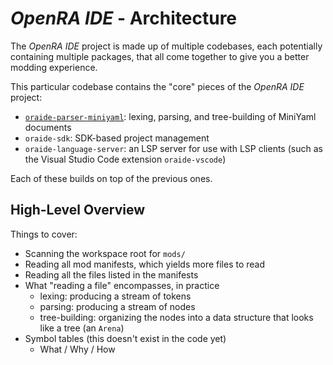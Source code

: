 # _OpenRA IDE_ - Architecture

The _OpenRA IDE_ project is made up of multiple codebases, each potentially containing multiple packages, that all come together to give you a better modding experience.

This particular codebase contains the "core" pieces of the _OpenRA IDE_ project:

- [`oraide-parser-miniyaml`]: lexing, parsing, and tree-building of MiniYaml documents
- `oraide-sdk`: SDK-based project management
- `oraide-language-server`: an LSP server for use with LSP clients (such as the Visual Studio Code extension `oraide-vscode`)

Each of these builds on top of the previous ones.

## High-Level Overview

Things to cover:
- Scanning the workspace root for `mods/`
- Reading all mod manifests, which yields more files to read
- Reading all the files listed in the manifests
- What "reading a file" encompasses, in practice
    - lexing: producing a stream of tokens
    - parsing: producing a stream of nodes
    - tree-building: organizing the nodes into a data structure that looks like a tree (an `Arena`)
- Symbol tables (this doesn't exist in the code yet)
    - What / Why / How

[`oraide-parser-miniyaml`]: ../../components/oraide-parser-miniyaml/README.md